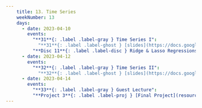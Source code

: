 ```yaml
---
    title: 13. Time Series
    weekNumber: 13
    days:
      - date: 2023-04-10
        events:
          "**31**{: .label .label-gray } Time Series I":
            "**31**{: .label .label-ghost } [slides](https://docs.google.com/presentation/d/12tg4nkigMHbw1Vz0CJShWe_0JLuYM8RycNhmtwtqdgs/edit?usp=sharing) • [video](https://kaltura.berkeley.edu/media/ECON+148%2C+LEC+001+%28Spring+2023%29/1_fq1jx27v/288222162) • code: [Time Series](https://datahub.berkeley.edu/hub/user-redirect/git-pull?repo=https%3A%2F%2Fgithub.com%2FUCB-Econ-148%2Fsp23-student&branch=main&urlpath=lab%2Ftree%2Fsp23-student%2Flec%2FLec12-1%2FLec12-1.ipynb)"
          "**Disc 11**{: .label .label-disc } Ridge & Lasso Regressions (& Time Series) ([slides](https://docs.google.com/presentation/d/1TB6kNCStEB5lD_xrfP4GqU7dqJhMl2mEaBq7Jph0BlY/edit?usp=sharing)) ([video](https://kaltura.berkeley.edu/media/ECON+148%2C+DIS+102+%28Spring+2023%29/1_besjdhl5/288222162)) ([demo](https://datahub.berkeley.edu/hub/user-redirect/git-pull?repo=https%3A%2F%2Fgithub.com%2FUCB-Econ-148%2Fsp23-student&branch=main&urlpath=lab%2Ftree%2Fsp23-student%2Fdisc%2Fdisc11%2Fsec11_demo.ipynb))":
      - date: 2023-04-12
        events:
          "**32**{: .label .label-gray } Time Series II":
            "**32**{: .label .label-ghost } [slides](https://docs.google.com/presentation/d/1nRb1Dyr0Y6PNDbZGiB_jxg1_0E4G22TK3ITXK7UT3Yk/edit?usp=sharing) • video • code: [ARIMA](https://datahub.berkeley.edu/hub/user-redirect/git-pull?repo=https%3A%2F%2Fgithub.com%2FUCB-Econ-148%2Fsp23-student&branch=main&urlpath=lab%2Ftree%2Fsp23-student%2Flec%2FLec12-2%2FLec12-2.ipynb), [VAR](https://datahub.berkeley.edu/hub/user-redirect/git-pull?repo=https%3A%2F%2Fgithub.com%2FUCB-Econ-148%2Fsp23-student&branch=main&urlpath=lab%2Ftree%2Fsp23-student%2Flec%2FLec12-2%2FVAR_Demo.ipynb)"
      - date: 2023-04-14
        events:
          "**33**{: .label .label-gray } Guest Lecture":
          "**Project 3**{: .label .label-proj } [Final Project](resources/final_project/specs)":          
---
```

